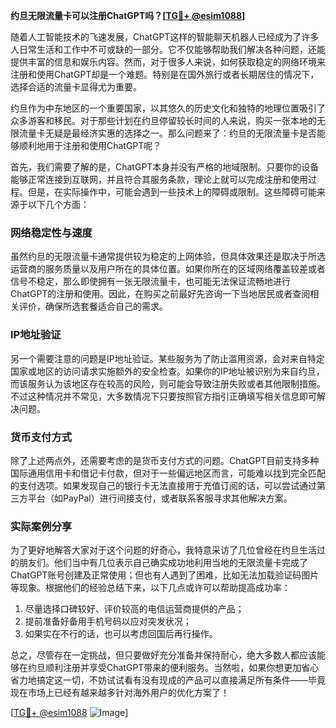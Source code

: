 **约旦无限流量卡可以注册ChatGPT吗？[[TG💪+ @esim1088](https://t.me/s/esim1088)]**

随着人工智能技术的飞速发展，ChatGPT这样的智能聊天机器人已经成为了许多人日常生活和工作中不可或缺的一部分。它不仅能够帮助我们解决各种问题，还能提供丰富的信息和娱乐内容。然而，对于很多人来说，如何获取稳定的网络环境来注册和使用ChatGPT却是一个难题。特别是在国外旅行或者长期居住的情况下，选择合适的流量卡显得尤为重要。

约旦作为中东地区的一个重要国家，以其悠久的历史文化和独特的地理位置吸引了众多游客和移民。对于那些计划在约旦停留较长时间的人来说，购买一张本地的无限流量卡无疑是最经济实惠的选择之一。那么问题来了：约旦的无限流量卡是否能够顺利地用于注册和使用ChatGPT呢？

首先，我们需要了解的是，ChatGPT本身并没有严格的地域限制。只要你的设备能够正常连接到互联网，并且符合其服务条款，理论上就可以完成注册和使用过程。但是，在实际操作中，可能会遇到一些技术上的障碍或限制。这些障碍可能来源于以下几个方面：

### 网络稳定性与速度

虽然约旦的无限流量卡通常提供较为稳定的上网体验，但具体效果还是取决于所选运营商的服务质量以及用户所在的具体位置。如果你所在的区域网络覆盖较差或者信号不稳定，那么即使拥有一张无限流量卡，也可能无法保证流畅地进行ChatGPT的注册和使用。因此，在购买之前最好先咨询一下当地居民或者查阅相关评价，确保所选套餐适合自己的需求。

### IP地址验证

另一个需要注意的问题是IP地址验证。某些服务为了防止滥用资源，会对来自特定国家或地区的访问请求实施额外的安全检查。如果你的IP地址被识别为来自约旦，而该服务认为该地区存在较高的风险，则可能会导致注册失败或者其他限制措施。不过这种情况并不常见，大多数情况下只要按照官方指引正确填写相关信息即可解决问题。

### 货币支付方式

除了上述两点外，还需要考虑的是货币支付方式的问题。ChatGPT目前支持多种国际通用信用卡和借记卡付款，但对于一些偏远地区而言，可能难以找到完全匹配的支付选项。如果发现自己的银行卡无法直接用于充值订阅的话，可以尝试通过第三方平台（如PayPal）进行间接支付，或者联系客服寻求其他解决方案。

### 实际案例分享

为了更好地解答大家对于这个问题的好奇心，我特意采访了几位曾经在约旦生活过的朋友们。他们当中有几位表示自己确实成功地利用当地的无限流量卡完成了ChatGPT账号创建及正常使用；但也有人遇到了困难，比如无法加载验证码图片等现象。根据他们的经验总结下来，以下几点或许可以帮助提高成功率：

1. 尽量选择口碑较好、评价较高的电信运营商提供的产品；
2. 提前准备好备用手机号码以应对突发状况；
3. 如果实在不行的话，也可以考虑回国后再行操作。

总之，尽管存在一定挑战，但只要做好充分准备并保持耐心，绝大多数人都应该能够在约旦顺利注册并享受ChatGPT带来的便利服务。当然啦，如果你想更加省心省力地搞定这一切，不妨试试看有没有现成的产品可以直接满足所有条件——毕竟现在市场上已经有越来越多针对海外用户的优化方案了！

[[TG💪+ @esim1088](https://t.me/s/esim1088) ![Image](https://i.postimg.cc/4NQfJmqS/Snipaste-2025-05-13-00-14-12.png)]